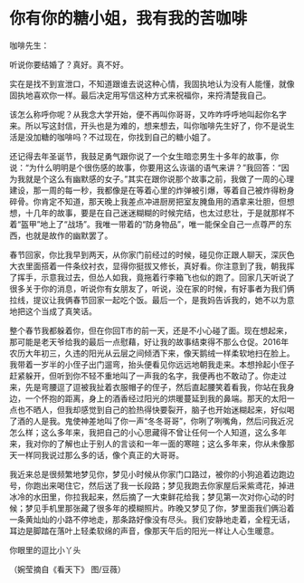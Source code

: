 # 你有你的糖小姐，我有我的苦咖啡

咖啡先生： 

听说你要结婚了？真好。真不好。 

实在是找不到宣泄口，不知道跟谁去说这种心情，我固执地认为没有人能懂，就像固执地喜欢你一样。最后决定用写信这种方式来祝福你，来捋清楚我自己。 

该怎么称呼你呢？从我念大学开始，便不再叫你哥哥，又咋咋呼呼地叫起你名字来。所以写这封信，开头也是为难的，想来想去，叫你咖啡先生好了，你不是说生活是没加糖的咖啡吗？不过现在，你找到自己的糖小姐了。 

还记得去年圣诞节，我鼓足勇气跟你说了一个女生暗恋男生十多年的故事，你说：“为什么明明是个很伤感的故事，你要用这么诙谐的语气来讲？”我回答：“因为我就是个这么有幽默感的女子。”其实在跟你说那个故事之前，我做了一周的心理建设，那一周的每一秒，我都像是在等着心里的炸弹被引爆，等着自己被炸得粉身碎骨。你肯定不知道，那天晚上我差点冲进厨房把室友腌鱼用的酒拿来壮胆，但想想，十几年的故事，要是在自己迷迷糊糊的时候完结，也太过悲壮，于是就那样不着“盔甲”地上了“战场”。我唯一带着的“防身物品”，唯一能保全自己一点尊严的东西，也就是故作的幽默罢了。 

春节回家，你比我早到两天，从你家门前经过的时候，碰见你正跟人聊天，深灰色大衣里面搭着一件条纹衬衣，显得你挺拔又修长，真好看。你注意到了我，朝我挥了挥手，示意我过去，但怂人如我，竟拖着行李箱飞也似的跑了。回家几天听说了很多关于你的消息，听说你有女朋友了，听说，没在家的时候，有好事者为我们俩拉线，提议让我俩春节回家一起吃个饭。最后一个，是我妈告诉我的，她不以为意地把这个当成了真笑话。 

整个春节我都躲着你，但在你回T市的前一天，还是不小心碰了面。现在想起来，那可能是老天爷给我的最后一点慰藉，好让我的故事结束得不那么仓促。2016年农历大年初三，久违的阳光从云层之间倾洒下来，像天鹅绒一样柔软地扫在脸上。我带着一岁半的小侄子出门遛弯，抬头便看见你远远地朝我走来。本想拎起小侄子赶紧躲开，但听到你不轻不重地叫了一声我的名字，我便再也不敢动了。你走过来，先是弯腰逗了逗被我扯着衣服帽子的侄子，然后直起腰笑着看我，你站在我身边，一个怀抱的距离，身上的酒香经过阳光的烘暖蔓延到我的鼻端。那天的太阳一点也不晒人，但我却感觉到自己的脸热得快要裂开，脑子也开始迷糊起来，好似喝了酒的人是我。鬼使神差地叫了你一声“冬冬哥哥”，你咧了咧嘴角，然后问我近况怎么样；这么多年来，我把自己的小心思藏得不曾让任何一个人知道，这么多年来，我对你的了解也止于别人的言谈和一年一面的寒暄；这么多年来，你从未像那天一样同我说过那么多的话，像个真正的大哥哥。 

我近来总是很频繁地梦见你，梦见小时候从你家门口路过，被你的小狗追着边跑边号，你跑出来喝住它，然后送了我一长段路；梦见我跑去你家屋后采紫鸢花，掉进冰冷的水田里，你拉我起来，然后摘了一大束鲜花给我；梦见第一次对你心动的时候；梦见手机里那张藏了很多年的模糊照片。昨晚又梦见了你，梦里面我们俩沿着一条黄灿灿的小路不停地走，那条路好像没有尽头。我们安静地走着，全程无话，耳边是脚踏在落叶上轻柔软绵的声音，像那天午后的阳光一样让人心生暖意。 

你眼里的逗比小丫头 

（婉莹摘自《看天下》 图/豆薇）